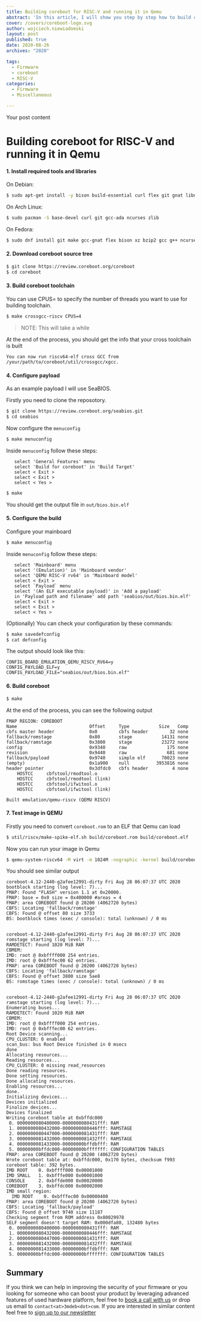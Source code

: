 ```yaml
---
title: Building coreboot for RISC-V and running it in Qemu
abstract: 'In this article, I will show you step by step how to build coreboot for RISC-V and run it in QEMU emulator'
cover: /covers/coreboot-logo.svg
author: wojciech.niewiadomski
layout: post
published: true
date: 2020-08-26
archives: "2020"

tags:
  - Firmware
  - coreboot
  - RISC-V
categories:
  - Firmware
  - Miscellaneous

---
```


Your post content

# Building coreboot for RISC-V and running it in Qemu

#### 1. Install required tools and libraries

On Debian:

```sh
$ sudo apt-get install -y bison build-essential curl flex git gnat libncurses5-dev m4 zlib1g-dev qemu-system
```
On Arch Linux:

```sh
$ sudo pacman -S base-devel curl git gcc-ada ncurses zlib
```

On Fedora:

```sh
$ sudo dnf install git make gcc-gnat flex bison xz bzip2 gcc g++ ncurses-devel wget zlib-devel
```

#### 2. Download coreboot source tree

```sh
$ git clone https://review.coreboot.org/coreboot
$ cd coreboot
```

#### 3. Build coreboot toolchain

You can use CPUS= to specify the number of threads you want to use for building
toolchain.

```sh
$ make crossgcc-riscv CPUS=4
```
> NOTE: This will take a while

At the end of the process, you should get the info that your cross toolchain is
built

```
You can now run riscv64-elf cross GCC from /your/path/to/coreboot/util/crossgcc/xgcc.
```

#### 4. Configure payload

As an example payload I will use SeaBIOS.

Firstly you need to clone the reposotory.

```sh
$ git clone https://review.coreboot.org/seabios.git
$ cd seabios
```

Now configure the `menuconfig`

```sh
$ make menuconfig
```

Inside `menuconfig` follow these steps:

```
   select 'General Features' menu
   select 'Build for coreboot' in 'Build Target'
   select < Exit >
   select < Exit >
   select < Yes >
```

```sh
$ make
```

You should get the output file in `out/bios.bin.elf`

#### 5. Configure the build

Configure your mainboard

```sh
$ make menuconfig
```

Inside `menuconfig` follow these steps:

```
   select 'Mainboard' menu
   select '(Emulation)' in 'Mainboard vendor'
   select 'QEMU RISC-V rv64' in 'Mainboard model'
   select < Exit >
   select `Payload` menu
   select '(An ELF executable payload)' in 'Add a payload'
   in 'Payload path and filename' add path 'seabios/out/bios.bin.elf'
   select < Exit >
   select < Exit >
   select < Yes >
```

(Optionally) You can check your configuration by these commands:

```sh
$ make savedefconfig
$ cat defconfig
```

The output should look like this:

```
CONFIG_BOARD_EMULATION_QEMU_RISCV_RV64=y
CONFIG_PAYLOAD_ELF=y
CONFIG_PAYLOAD_FILE="seabios/out/bios.bin.elf"
```

#### 6. Build coreboot


```sh
$ make
```

At the end of the process, you can see the following output

```
FMAP REGION: COREBOOT
Name                           Offset     Type           Size   Comp
cbfs master header             0x0        cbfs header        32 none
fallback/romstage              0x80       stage           14131 none
fallback/ramstage              0x3800     stage           23272 none
config                         0x9340     raw               175 none
revision                       0x9440     raw               681 none
fallback/payload               0x9740     simple elf      70023 none
(empty)                        0x1a900    null          3953816 none
header pointer                 0x3dfdc0   cbfs header         4 none
    HOSTCC     cbfstool/rmodtool.o
    HOSTCC     cbfstool/rmodtool (link)
    HOSTCC     cbfstool/ifwitool.o
    HOSTCC     cbfstool/ifwitool (link)

Built emulation/qemu-riscv (QEMU RISCV)
```


#### 7. Test image in QEMU

Firstly you need to convert `coreboot.rom` to an ELF that Qemu can load
```sh
$ util/riscv/make-spike-elf.sh build/coreboot.rom build/coreboot.elf
```

Now you can run your image in Qemu

```sh
$ qemu-system-riscv64 -M virt -m 1024M -nographic -kernel build/coreboot.elf
```

You should see similar output

```
coreboot-4.12-2440-g2afee12991-dirty Fri Aug 28 06:07:37 UTC 2020 bootblock starting (log level: 7)...
FMAP: Found "FLASH" version 1.1 at 0x20000.
FMAP: base = 0x0 size = 0x400000 #areas = 4
FMAP: area COREBOOT found @ 20200 (4062720 bytes)
CBFS: Locating 'fallback/romstage'
CBFS: Found @ offset 80 size 3733
BS: bootblock times (exec / console): total (unknown) / 0 ms


coreboot-4.12-2440-g2afee12991-dirty Fri Aug 28 06:07:37 UTC 2020 romstage starting (log level: 7)...
RAMDETECT: Found 1020 MiB RAM
CBMEM:
IMD: root @ 0xbffff000 254 entries.
IMD: root @ 0xbfffec00 62 entries.
FMAP: area COREBOOT found @ 20200 (4062720 bytes)
CBFS: Locating 'fallback/ramstage'
CBFS: Found @ offset 3800 size 5ae8
BS: romstage times (exec / console): total (unknown) / 0 ms


coreboot-4.12-2440-g2afee12991-dirty Fri Aug 28 06:07:37 UTC 2020 ramstage starting (log level: 7)...
Enumerating buses...
RAMDETECT: Found 1020 MiB RAM
CBMEM:
IMD: root @ 0xbffff000 254 entries.
IMD: root @ 0xbfffec00 62 entries.
Root Device scanning...
CPU_CLUSTER: 0 enabled
scan_bus: bus Root Device finished in 0 msecs
done
Allocating resources...
Reading resources...
CPU_CLUSTER: 0 missing read_resources
Done reading resources.
Done setting resources.
Done allocating resources.
Enabling resources...
done.
Initializing devices...
Devices initialized
Finalize devices...
Devices finalized
Writing coreboot table at 0xbffdc000
 0. 0000000080400000-0000000080431fff: RAM
 1. 0000000080432000-0000000080446fff: RAMSTAGE
 2. 0000000080447000-0000000081431fff: RAM
 3. 0000000081432000-0000000081432fff: RAMSTAGE
 4. 0000000081433000-00000000bffdbfff: RAM
 5. 00000000bffdc000-00000000bfffffff: CONFIGURATION TABLES
FMAP: area COREBOOT found @ 20200 (4062720 bytes)
Wrote coreboot table at: 0xbffdc000, 0x170 bytes, checksum f993
coreboot table: 392 bytes.
IMD ROOT    0. 0xbffff000 0x00001000
IMD SMALL   1. 0xbfffe000 0x00001000
CONSOLE     2. 0xbffde000 0x00020000
COREBOOT    3. 0xbffdc000 0x00002000
IMD small region:
  IMD ROOT    0. 0xbfffec00 0x00000400
FMAP: area COREBOOT found @ 20200 (4062720 bytes)
CBFS: Locating 'fallback/payload'
CBFS: Found @ offset 9740 size 11187
Checking segment from ROM address 0x80029978
SELF segment doesn't target RAM: 0x000dfa80, 132480 bytes
 0. 0000000080400000-0000000080431fff: RAM
 1. 0000000080432000-0000000080446fff: RAMSTAGE
 2. 0000000080447000-0000000081431fff: RAM
 3. 0000000081432000-0000000081432fff: RAMSTAGE
 4. 0000000081433000-00000000bffdbfff: RAM
 5. 00000000bffdc000-00000000bfffffff: CONFIGURATION TABLES
```


## Summary


If you think we can help in improving the security of your firmware or you
looking for someone who can boost your product by leveraging advanced features
of used hardware platform, feel free to [book a call with us](https://calendly.com/3mdeb/consulting-remote-meeting)
or drop us email to `contact<at>3mdeb<dot>com`. If you are interested in similar
content feel free to [sign up to our newsletter](http://eepurl.com/doF8GX)
